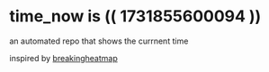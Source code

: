 # time_now is (( 1731855600094 ))

an automated repo that shows the currnent time

inspired by [breakingheatmap](https://github.com/breakingheatmap/breakingheatmap)